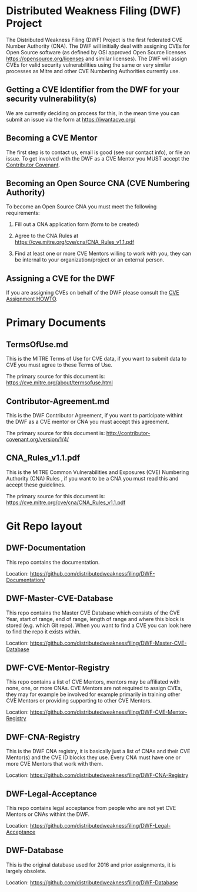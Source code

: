 # Distributed Weakness Filing (DWF) Project

The Distributed Weakness Filing (DWF) Project is the first federated CVE Number Authority (CNA). The DWF will initially deal with assigning CVEs for Open Source software (as defined by OSI approved Open Source licenses https://opensource.org/licenses and similar licenses). The DWF will assign CVEs for valid security vulnerabilities using the same or very similar processes as Mitre and other CVE Numbering Authorities currently use. 

## Getting a CVE Identifier from the DWF for your security vulnerability(s)

We are currently deciding on process for this, in the mean time you can submit an issue via the form at https://iwantacve.org/

## Becoming a CVE Mentor

The first step is to contact us, email is good (see our contact info), or file an issue. To get involved with the DWF as a CVE Mentor you MUST accept the [Contributor Covenant](Contributor-Agreement.md). 

## Becoming an Open Source CNA (CVE Numbering Authority)

To become an Open Source CNA you must meet the following requirements:

1) Fill out a CNA application form (form to be created)

2) Agree to the CNA Rules at https://cve.mitre.org/cve/cna/CNA_Rules_v1.1.pdf

3) Find at least one or more CVE Mentors willing to work with you, they can be internal to your organization/project or an external person. 

## Assigning a CVE for the DWF

If you are assigning CVEs on behalf of the DWF please consult the [CVE Assignment HOWTO](CVE-Assignment-HOWTO.md).

# Primary Documents

## TermsOfUse.md

This is the MITRE Terms of Use for CVE data, if you want to submit data to CVE you must agree to these Terms of Use.

The primary source for this document is: https://cve.mitre.org/about/termsofuse.html

## Contributor-Agreement.md

This is the DWF Contributor Agreement, if you want to participate withint the DWF as a CVE mentor or CNA you must accept this agreement. 

The primary source for this document is: http://contributor-covenant.org/version/1/4/

## CNA_Rules_v1.1.pdf

This is the MITRE Common Vulnerabilities and Exposures (CVE) Numbering Authority (CNA) Rules , if you want to be a CNA you must read this and accept these guidelines.

The primary source for this document is: https://cve.mitre.org/cve/cna/CNA_Rules_v1.1.pdf

# Git Repo layout

## DWF-Documentation

This repo contains the documentation.

Location: https://github.com/distributedweaknessfiling/DWF-Documentation/

## DWF-Master-CVE-Database

This repo contains the Master CVE Database which consists of the CVE Year, start of range, end of range, length of range and where this block is stored (e.g. which Git repo). When you want to find a CVE you can look here to find the repo it exists within. 

Location: https://github.com/distributedweaknessfiling/DWF-Master-CVE-Database

## DWF-CVE-Mentor-Registry

This repo contains a list of CVE Mentors, mentors may be affiliated with none, one, or more CNAs. CVE Mentors are not required to assign CVEs, they may for example be involved for example primarily in training other CVE Mentors or providing supporting to other CVE Mentors. 

Location: https://github.com/distributedweaknessfiling/DWF-CVE-Mentor-Registry

## DWF-CNA-Registry

This is the DWF CNA registry, it is basically just a list of CNAs and their CVE Mentor(s) and the CVE ID blocks they use. Every CNA must have one or more CVE Mentors that work with them. 

Location: https://github.com/distributedweaknessfiling/DWF-CNA-Registry

## DWF-Legal-Acceptance

This repo contains legal acceptance from people who are not yet CVE Mentors or CNAs withint the DWF.

Location: https://github.com/distributedweaknessfiling/DWF-Legal-Acceptance

## DWF-Database

This is the original database used for 2016 and prior assignments, it is largely obsolete.

Location: https://github.com/distributedweaknessfiling/DWF-Database

